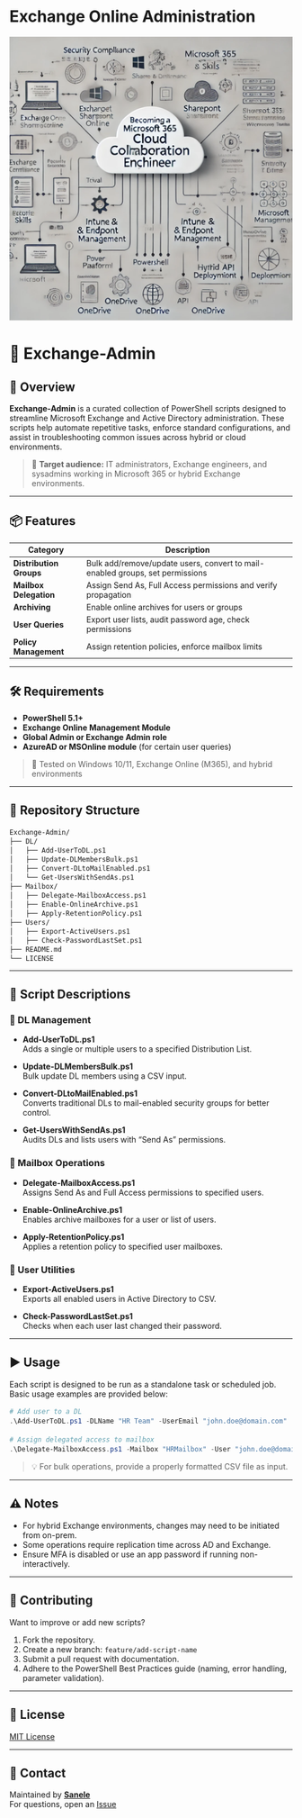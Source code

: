 # Exchange Online Administration

![MS 365 Road Map](https://github.com/sanele176/Exchange-Admin/blob/main/Microsoft-365-Cloud-Collaboration-Engineer.png)



# 📂 Exchange-Admin

## 📘 Overview

**Exchange-Admin** is a curated collection of PowerShell scripts designed to streamline Microsoft Exchange and Active Directory administration. These scripts help automate repetitive tasks, enforce standard configurations, and assist in troubleshooting common issues across hybrid or cloud environments.

> 🎯 **Target audience:** IT administrators, Exchange engineers, and sysadmins working in Microsoft 365 or hybrid Exchange environments.

---

## 📦 Features

| Category                | Description                                                                 |
|------------------------|-----------------------------------------------------------------------------|
| **Distribution Groups**| Bulk add/remove/update users, convert to mail-enabled groups, set permissions |
| **Mailbox Delegation** | Assign Send As, Full Access permissions and verify propagation               |
| **Archiving**          | Enable online archives for users or groups                                  |
| **User Queries**       | Export user lists, audit password age, check permissions                    |
| **Policy Management**  | Assign retention policies, enforce mailbox limits                            |

---

## 🛠 Requirements

- **PowerShell 5.1+**
- **Exchange Online Management Module**
- **Global Admin or Exchange Admin role**
- **AzureAD or MSOnline module** (for certain user queries)

> 🧪 Tested on Windows 10/11, Exchange Online (M365), and hybrid environments

---

## 📂 Repository Structure

```
Exchange-Admin/
├── DL/
│   ├── Add-UserToDL.ps1
│   ├── Update-DLMembersBulk.ps1
│   ├── Convert-DLtoMailEnabled.ps1
│   └── Get-UsersWithSendAs.ps1
├── Mailbox/
│   ├── Delegate-MailboxAccess.ps1
│   ├── Enable-OnlineArchive.ps1
│   ├── Apply-RetentionPolicy.ps1
├── Users/
│   ├── Export-ActiveUsers.ps1
│   ├── Check-PasswordLastSet.ps1
├── README.md
└── LICENSE
```

---

## 📄 Script Descriptions

### 🔹 DL Management

- **Add-UserToDL.ps1**  
  Adds a single or multiple users to a specified Distribution List.

- **Update-DLMembersBulk.ps1**  
  Bulk update DL members using a CSV input.

- **Convert-DLtoMailEnabled.ps1**  
  Converts traditional DLs to mail-enabled security groups for better control.

- **Get-UsersWithSendAs.ps1**  
  Audits DLs and lists users with “Send As” permissions.

### 🔹 Mailbox Operations

- **Delegate-MailboxAccess.ps1**  
  Assigns Send As and Full Access permissions to specified users.

- **Enable-OnlineArchive.ps1**  
  Enables archive mailboxes for a user or list of users.

- **Apply-RetentionPolicy.ps1**  
  Applies a retention policy to specified user mailboxes.

### 🔹 User Utilities

- **Export-ActiveUsers.ps1**  
  Exports all enabled users in Active Directory to CSV.

- **Check-PasswordLastSet.ps1**  
  Checks when each user last changed their password.

---

## ▶️ Usage

Each script is designed to be run as a standalone task or scheduled job. Basic usage examples are provided below:

```powershell
# Add user to a DL
.\Add-UserToDL.ps1 -DLName "HR Team" -UserEmail "john.doe@domain.com"

# Assign delegated access to mailbox
.\Delegate-MailboxAccess.ps1 -Mailbox "HRMailbox" -User "john.doe@domain.com" -AccessType "FullAccess"
```

> 💡 For bulk operations, provide a properly formatted CSV file as input.

---

## ⚠️ Notes

- For hybrid Exchange environments, changes may need to be initiated from on-prem.
- Some operations require replication time across AD and Exchange.
- Ensure MFA is disabled or use an app password if running non-interactively.

---

## 🤝 Contributing

Want to improve or add new scripts?

1. Fork the repository.
2. Create a new branch: `feature/add-script-name`
3. Submit a pull request with documentation.
4. Adhere to the PowerShell Best Practices guide (naming, error handling, parameter validation).

---

## 📜 License

[MIT License](LICENSE)

---

## 💬 Contact

Maintained by **[Sanele](https://github.com/sanele176)**  
For questions, open an [Issue](https://github.com/sanele176/Exchange-Admin/issues)
